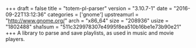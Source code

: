 +++
draft = false
title = "totem-pl-parser"
version = "3.10.7-1"
date = "2016-09-22T13:12:36"
categories = ['gnome']
upstreamurl = "http://www.gnome.org/"
arch = "x86_64"
size = "208936"
usize = "1802488"
sha1sum = "511c329978307e4995f8ea510b16be1e73b90e21"
+++
A library to parse and save playlists, as used in music and movie players.